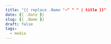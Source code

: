 ```yaml
---
title: "{{ replace .Name "-" " " | title }}"
date: {{ .Date }}
slug: {{ .Name }}
draft: false
tags:
  - media
---
```

